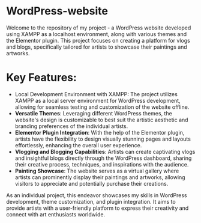 # WordPress-website

Welcome to the repository of my project - a WordPress website developed using XAMPP as a localhost environment, along with various themes and the Elementor plugin. This project focuses on creating a platform for vlogs and blogs, specifically tailored for artists to showcase their paintings and artworks.

# Key Features:
- Local Development Environment with XAMPP: The project utilizes XAMPP as a local server environment for WordPress development, allowing for seamless testing and customization of the website offline.
- **Versatile Themes**: Leveraging different WordPress themes, the website's design is customizable to best suit the artistic aesthetic and branding preferences of the individual artists.
- **Elementor Plugin Integration**: With the help of the Elementor plugin, artists have the flexibility to design visually stunning pages and layouts effortlessly, enhancing the overall user experience.
- **Vlogging and Blogging Capabilities**: Artists can create captivating vlogs and insightful blogs directly through the WordPress dashboard, sharing their creative process, techniques, and inspirations with the audience.
- **Painting Showcase**: The website serves as a virtual gallery where artists can prominently display their paintings and artworks, allowing visitors to appreciate and potentially purchase their creations.

As an individual project, this endeavor showcases my skills in WordPress development, theme customization, and plugin integration. It aims to provide artists with a user-friendly platform to express their creativity and connect with art enthusiasts worldwide.
